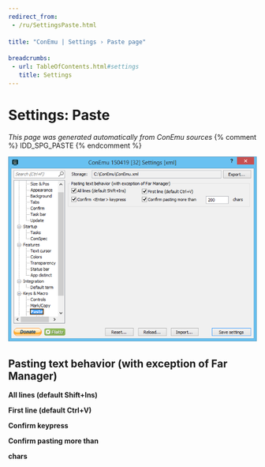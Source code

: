 ```yaml
---
redirect_from:
 - /ru/SettingsPaste.html

title: "ConEmu | Settings › Paste page"

breadcrumbs:
 - url: TableOfContents.html#settings
   title: Settings
---
```


# Settings: Paste

*This page was generated automatically from ConEmu sources*
{% comment %} IDD_SPG_PASTE {% endcomment %}

![ConEmu Settings: Paste](/img/Settings-Paste.png)



## Pasting text behavior (with exception of Far Manager)

**All lines (default Shift+Ins)** 

**First line (default Ctrl+V)** 

**Confirm <Enter> keypress** 

**Confirm pasting more than** 

**chars** 



